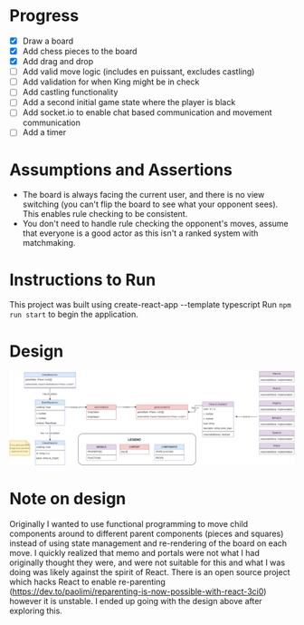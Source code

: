 # Progress

- [x] Draw a board
- [x] Add chess pieces to the board
- [x] Add drag and drop
- [ ] Add valid move logic (includes en puissant, excludes castling)
- [ ] Add validation for when King might be in check
- [ ] Add castling functionality
- [ ] Add a second initial game state where the player is black
- [ ] Add socket.io to enable chat based communication and movement communication
- [ ] Add a timer

# Assumptions and Assertions

- The board is always facing the current user, and there is no view switching (you can't flip the board to see what your opponent sees). This enables rule checking to be consistent.
- You don't need to handle rule checking the opponent's moves, assume that everyone is a good actor as this isn't a ranked system with matchmaking. 

# Instructions to Run

This project was built using create-react-app --template typescript
Run `npm run start` to begin the application.

# Design


![](documentation/design.png)


# Note on design

Originally I wanted to use functional programming to move child components around to different parent components (pieces
and squares) instead of using state management and re-rendering of the board on each move. I quickly realized that memo
and portals were not what I had originally thought they were, and were not suitable for this and what I was doing was
likely against the spirit of React. There is an open source project which hacks React to enable
re-parenting  (https://dev.to/paolimi/reparenting-is-now-possible-with-react-3ci0) however it is unstable. I ended up going with the design above after exploring this.

